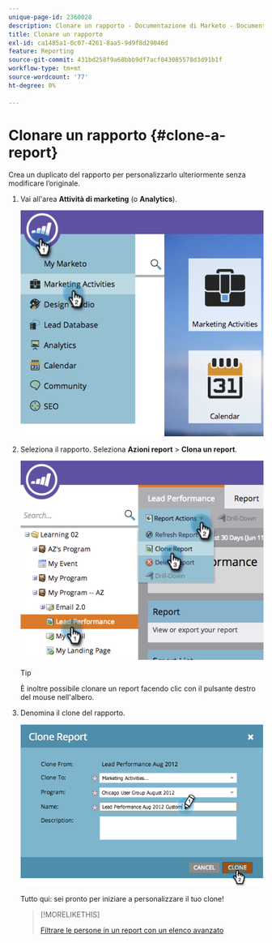 ```yaml
---
unique-page-id: 2360028
description: Clonare un rapporto - Documentazione di Marketo - Documentazione del prodotto
title: Clonare un rapporto
exl-id: ca1485a1-0c07-4261-8aa5-9d9f8d29046d
feature: Reporting
source-git-commit: 431bd258f9a68bbb9df7acf043085578d3d91b1f
workflow-type: tm+mt
source-wordcount: '77'
ht-degree: 0%

---
```


# Clonare un rapporto {#clone-a-report}

Crea un duplicato del rapporto per personalizzarlo ulteriormente senza modificare l’originale.

1. Vai all&#39;area **Attività di marketing** (o **Analytics**).

   ![](assets/image2014-9-16-14-3a23-3a46.png)

1. Seleziona il rapporto. Seleziona **Azioni report** > **Clona un report**.

   ![](assets/image2014-9-16-14-3a23-3a53.png)

   >[!TIP]
   >
   >È inoltre possibile clonare un report facendo clic con il pulsante destro del mouse nell&#39;albero.

1. Denomina il clone del rapporto.

   ![](assets/image2014-9-16-14-3a23-3a57.png)

   Tutto qui: sei pronto per iniziare a personalizzare il tuo clone!

   >[!MORELIKETHIS]
   >
   >[Filtrare le persone in un report con un elenco avanzato](/help/marketo/product-docs/reporting/basic-reporting/editing-reports/filter-people-in-a-report-with-a-smart-list.md)
